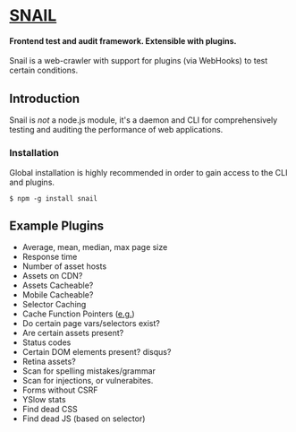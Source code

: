 # [SNAIL](https://github.com/matthewhudson/snail)

#### Frontend test and audit framework. Extensible with plugins.

Snail is a web-crawler with support for plugins (via WebHooks) to test certain conditions.

## Introduction

Snail is *not* a node.js module, it's a daemon and CLI for comprehensively testing and auditing the performance of web applications.

### Installation

Global installation is highly recommended in order to gain access to the CLI and plugins.

	$ npm -g install snail

## Example Plugins

* Average, mean, median, max page size
* Response time
* Number of asset hosts
* Assets on CDN?
* Assets Cacheable?
* Mobile Cacheable?
* Selector Caching
* Cache Function Pointers ([e.g.](http://blogs.msdn.com/b/ie/archive/2006/08/28/728654.aspx))
* Do certain page vars/selectors exist?
* Are certain assets present?
* Status codes
* Certain DOM elements present? disqus?
* Retina assets?
* Scan for spelling mistakes/grammar
* Scan for injections, or vulnerabites. 
* Forms without CSRF
* YSlow stats
* Find dead CSS
* Find dead JS (based on selector)

